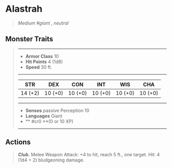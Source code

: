 # Alastrah
>*Medium #giant , neutral*
## Monster Traits
>___
>- **Armor Class** 10
>- **Hit Points** 4 (1d8)
>- **Speed** 30 ft.
>___
>|STR|DEX|CON|INT|WIS|CHA|
>|:---:|:---:|:---:|:---:|:---:|:---:|
>|14 (+2)|10 (+0)|10 (+0)|10 (+0)|10 (+0)|10 (+0)|
>___
>- **Senses** passive Perception 10
>- **Languages** Giant
>- ** #cr0 **(0 or 10 XP)
>___
## Actions
>***Club.*** Melee Weapon Attack: +4 to hit, reach 5 ft., one target. Hit: 4 (1d4 + 2) bludgeoning damage.